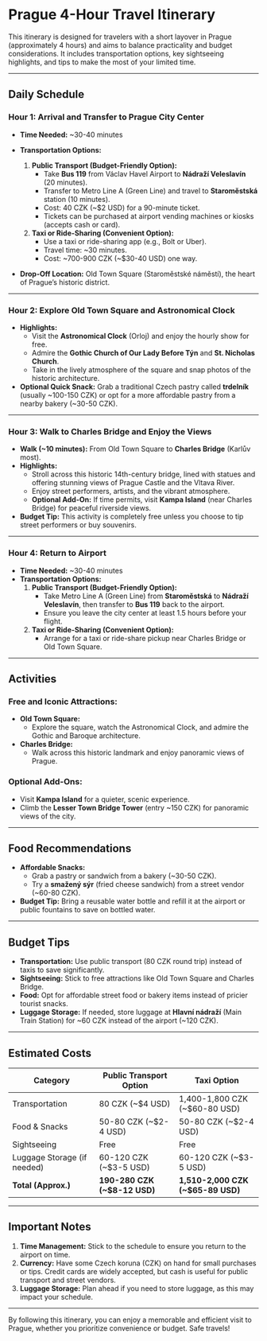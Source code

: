 # **Prague 4-Hour Travel Itinerary**

This itinerary is designed for travelers with a short layover in Prague (approximately 4 hours) and aims to balance practicality and budget considerations. It includes transportation options, key sightseeing highlights, and tips to make the most of your limited time.

---

## **Daily Schedule**

### **Hour 1: Arrival and Transfer to Prague City Center**
- **Time Needed:** ~30-40 minutes
- **Transportation Options:**
  1. **Public Transport (Budget-Friendly Option):**
     - Take **Bus 119** from Václav Havel Airport to **Nádraží Veleslavín** (20 minutes).
     - Transfer to Metro Line A (Green Line) and travel to **Staroměstská** station (10 minutes).
     - Cost: 40 CZK (~$2 USD) for a 90-minute ticket.
     - Tickets can be purchased at airport vending machines or kiosks (accepts cash or card).
  2. **Taxi or Ride-Sharing (Convenient Option):**
     - Use a taxi or ride-sharing app (e.g., Bolt or Uber).
     - Travel time: ~30 minutes.
     - Cost: ~700-900 CZK (~$30-40 USD) one way.

- **Drop-Off Location:** Old Town Square (Staroměstské náměstí), the heart of Prague’s historic district.

---

### **Hour 2: Explore Old Town Square and Astronomical Clock**
- **Highlights:**
  - Visit the **Astronomical Clock** (Orloj) and enjoy the hourly show for free.
  - Admire the **Gothic Church of Our Lady Before Týn** and **St. Nicholas Church**.
  - Take in the lively atmosphere of the square and snap photos of the historic architecture.
- **Optional Quick Snack:** Grab a traditional Czech pastry called **trdelník** (usually ~100-150 CZK) or opt for a more affordable pastry from a nearby bakery (~30-50 CZK).

---

### **Hour 3: Walk to Charles Bridge and Enjoy the Views**
- **Walk (~10 minutes):** From Old Town Square to **Charles Bridge** (Karlův most).
- **Highlights:**
  - Stroll across this historic 14th-century bridge, lined with statues and offering stunning views of Prague Castle and the Vltava River.
  - Enjoy street performers, artists, and the vibrant atmosphere.
  - **Optional Add-On:** If time permits, visit **Kampa Island** (near Charles Bridge) for peaceful riverside views.
- **Budget Tip:** This activity is completely free unless you choose to tip street performers or buy souvenirs.

---

### **Hour 4: Return to Airport**
- **Time Needed:** ~30-40 minutes
- **Transportation Options:**
  1. **Public Transport (Budget-Friendly Option):**
     - Take Metro Line A (Green Line) from **Staroměstská** to **Nádraží Veleslavín**, then transfer to **Bus 119** back to the airport.
     - Ensure you leave the city center at least 1.5 hours before your flight.
  2. **Taxi or Ride-Sharing (Convenient Option):**
     - Arrange for a taxi or ride-share pickup near Charles Bridge or Old Town Square.

---

## **Activities**

### **Free and Iconic Attractions:**
- **Old Town Square:**
  - Explore the square, watch the Astronomical Clock, and admire the Gothic and Baroque architecture.
- **Charles Bridge:**
  - Walk across this historic landmark and enjoy panoramic views of Prague.

### **Optional Add-Ons:**
- Visit **Kampa Island** for a quieter, scenic experience.
- Climb the **Lesser Town Bridge Tower** (entry ~150 CZK) for panoramic views of the city.

---

## **Food Recommendations**

- **Affordable Snacks:**
  - Grab a pastry or sandwich from a bakery (~30-50 CZK).
  - Try a **smažený sýr** (fried cheese sandwich) from a street vendor (~60-80 CZK).
- **Budget Tip:** Bring a reusable water bottle and refill it at the airport or public fountains to save on bottled water.

---

## **Budget Tips**

- **Transportation:** Use public transport (80 CZK round trip) instead of taxis to save significantly.
- **Sightseeing:** Stick to free attractions like Old Town Square and Charles Bridge.
- **Food:** Opt for affordable street food or bakery items instead of pricier tourist snacks.
- **Luggage Storage:** If needed, store luggage at **Hlavní nádraží** (Main Train Station) for ~60 CZK instead of the airport (~120 CZK).

---

## **Estimated Costs**

| **Category**          | **Public Transport Option** | **Taxi Option**         |
|------------------------|-----------------------------|-------------------------|
| Transportation         | 80 CZK (~$4 USD)           | 1,400-1,800 CZK (~$60-80 USD) |
| Food & Snacks          | 50-80 CZK (~$2-4 USD)      | 50-80 CZK (~$2-4 USD)   |
| Sightseeing            | Free                       | Free                    |
| Luggage Storage (if needed) | 60-120 CZK (~$3-5 USD) | 60-120 CZK (~$3-5 USD)  |
| **Total (Approx.)**    | **190-280 CZK (~$8-12 USD)** | **1,510-2,000 CZK (~$65-89 USD)** |

---

## **Important Notes**
1. **Time Management:** Stick to the schedule to ensure you return to the airport on time.
2. **Currency:** Have some Czech koruna (CZK) on hand for small purchases or tips. Credit cards are widely accepted, but cash is useful for public transport and street vendors.
3. **Luggage Storage:** Plan ahead if you need to store luggage, as this may impact your schedule.

---

By following this itinerary, you can enjoy a memorable and efficient visit to Prague, whether you prioritize convenience or budget. Safe travels!
